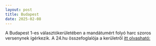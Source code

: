 ```yaml
---
layout: post
title: Budapest
date: 2025-02-08
---
```


A Budapest 1-es választókerületében a mandátumért folyó harc szoros versenynek ígérkezik. A 24.hu összefoglalója a kerületről [itt olvasható:](https://24.hu/csatater)


